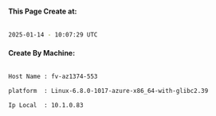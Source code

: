 
   
#### This Page Create at:

```bash

2025-01-14 - 10:07:29 UTC

```

#### Create By Machine:

```bash

Host Name : fv-az1374-553

platform  : Linux-6.8.0-1017-azure-x86_64-with-glibc2.39

Ip Local  : 10.1.0.83

```

